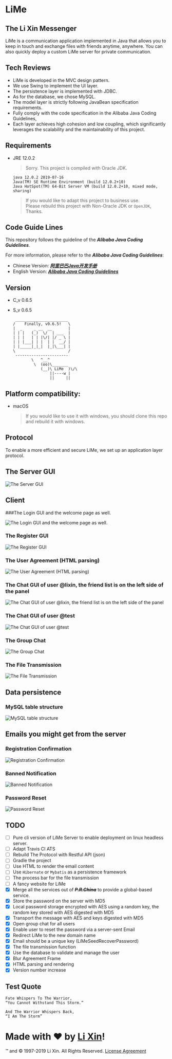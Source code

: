 # LiMe

## The Li Xin Messenger

LiMe is a communication application implemented in Java that allows you to keep in touch and exchange files with friends anytime, anywhere.
You can also quickly deploy a custom LiMe server for private communication.

## Tech Reviews
- LiMe is developed in the MVC design pattern. 
- We use Swing to implement the UI layer. 
- The persistence layer is implemented with JDBC. 
- As for the database, we chose MySQL. 
- The model layer is strictly following JavaBean specification requirements. 
- Fully comply with the code specification in the Alibaba Java Coding Guidelines, 
- Each layer achieves high cohesion and low coupling, which significantly leverages the scalability and the maintainability of this project.

## Requirements
- JRE 12.0.2
  > Sorry. This project is compiled with Oracle JDK.

  ```
  java 12.0.2 2019-07-16
  Java(TM) SE Runtime Environment (build 12.0.2+10)
  Java HotSpot(TM) 64-Bit Server VM (build 12.0.2+10, mixed mode, sharing)
  ```
  > If you would like to adapt this project to business use.  
  > Please rebuild this project with Non-Oracle JDK or `OpenJDK`, Thanks.

## Code Guide Lines
This repository follows the guideline of the _**Alibaba Java Coding Guidelines**_.

For more information, please refer to the _**Alibaba Java Coding Guidelines**_:
- Chinese Version: _**[阿里巴巴Java开发手册](https://github.com/alibaba/p3c/blob/master/%E9%98%BF%E9%87%8C%E5%B7%B4%E5%B7%B4Java%E5%BC%80%E5%8F%91%E6%89%8B%E5%86%8C%EF%BC%88%E8%AF%A6%E5%B0%BD%E7%89%88%EF%BC%89.pdf)**_
- English Version: _**[Alibaba Java Coding Guidelines](https://alibaba.github.io/Alibaba-Java-Coding-Guidelines)**_

## Version
- C_v 0.6.5
- S_v 0.6.5

  ```
   _______________________
  /    Finally, v0.6.5!   \
  |  _     _ __  __       |
  | | |   (_)  \/  | ___  |
  | | |   | | |\/| |/ _ \ |
  | | |___| | |  | |  __/ |
  | |_____|_|_|  |_|\___| |
  \                       /
   -----------------------
          \   ^__^
           \  (oo)\_______
              (__)\ LiMe  )\/\
                  ||----w |
                  ||     ||
  ```

## Platform compatibility: 
- macOS
  > If you would like to use it with windows, you should clone this repo and rebuild it with windows.

## Protocol
To enable a more efficient and secure LiMe, we set up an application layer protocol.  

## The Server GUI
![The Server GUI](static/img/LiMeServer.png)

## Client

###The Login GUI and the welcome page as well.

![The Login GUI and the welcome page as well.](static/img/LiMeLogin.png)

### The Register GUI

![The Register GUI](static/img/LiMeRegister.png)

### The User Agreement (HTML parsing)

![The User Agreement (HTML parsing)](static/img/LiMeAgreement.png)

### The Chat GUI of user @lixin, the friend list is on the left side of the panel
![The Chat GUI of user @lixin, the friend list is on the left side of the panel](static/img/LiMeChatLixin.png)

### The Chat GUI of user @test

![The Chat GUI of user @test](static/img/LiMeChatTest.png)

### The Group Chat

![The Group Chat](static/img/LiMeGroupChat.png)

### The File Transmission

![The File Transmission](static/img/LiMeChatFile.png)

## Data persistence

### MySQL table structure
![MySQL table structure](static/img/TableStructure.png)

## Emails you might get from the server

### Registration Confirmation
![Registration Confirmation](static/img/EmailCfmReg.png)

### Banned Notification
![Banned Notification](static/img/EmailNtfBan.png)

### Password Reset
![Password Reset](static/img/EmailRstPwd.png)

## TODO
- [ ] Pure cli version of LiMe Server to enable deployment on linux headless server.
- [ ] Adapt Travis CI ATS
- [ ] Rebuild The Protocol with Restful API (json)
- [ ] Gradle the project
- [ ] Use HTML to render the email content
- [ ] Use `Hibernate` or `Mybatis` as a persistence framework
- [ ] The process bar for the file transmission
- [ ] A fancy website for LiMe
- [x] Merge all the services out of _**~~P.R.China~~**_ to provide a global-based service.
- [x] Store the password on the server with MD5
- [x] Local password storage encrypted with AES using a random key, the random key stored with AES digested with MD5
- [x] Transport the message with AES and keys digested with MD5
- [x] Open group chat for all users
- [x] Enable user to reset the password via a server-sent Email
- [x] Redirect LiMe to the new domain name
- [x] Email should be a unique key (LiMeSeedRecoverPassword)
- [x] The file transmission function
- [x] Use the database to validate and manage the user
- [x] Blur Agreement Frame
- [x] HTML parsing and rendering
- [x] Version number increase

## Test Quote
```
Fate Whispers To The Warrior,
“You Cannot Withstand This Storm.”

And The Warrior Whispers Back,
“I Am The Storm”
```

# Made with ❤ by [Li Xin](https://github.com/Great-Li-Xin)!
™ and © 1997-2019 Li Xin. All Rights Reserved. [License Agreement](./LICENSE)

